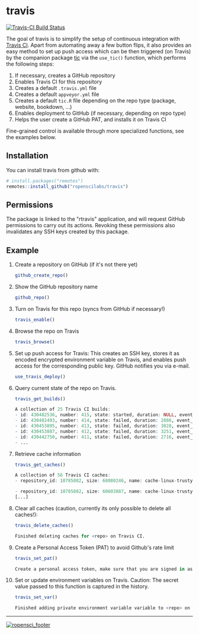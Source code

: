 # travis

[![Travis-CI Build Status](https://travis-ci.org/ropenscilabs/travis.svg?branch=master)](https://travis-ci.org/ropenscilabs/travis)

The goal of travis is to simplify the setup of continuous integration with [Travis CI](https://travis-ci.org/).
Apart from automating away a few button flips, it also provides an easy method to set up push access which can be then triggered (on Travis) by the companion package [tic](https://github.com/krlmlr/tic) via the `use_tic()` function, which performs the following steps:

1. If necessary, creates a GitHub repository
1. Enables Travis CI for this repository
1. Creates a default `.travis.yml` file
1. Creates a default `appveyor.yml` file
1. Creates a default `tic.R` file depending on the repo type
   (package, website, bookdown, ...)
1. Enables deployment to GitHub (if necessary, depending on repo type)
1. Helps the user create a GitHub PAT, and installs it on Travis CI

Fine-grained control is available through more specialized functions, see the examples below.


## Installation

You can install travis from github with:


``` r
# install.packages("remotes")
remotes::install_github("ropenscilabs/travis")
```


## Permissions

The package is linked to the "rtravis" application, and will request GitHub permissions to carry out its actions. Revoking these permissions also invalidates any SSH keys created by this package.


## Example

1. Create a repository on GitHub (if it's not there yet)

    ```r
    github_create_repo()
    ```

1. Show the GitHub repository name

    ```r
    github_repo()
    ```

1. Turn on Travis for this repo (syncs from GitHub if necessary!)

    ```r
    travis_enable()
    ```

1. Browse the repo on Travis

    ```r
    travis_browse()
    ```

1. Set up push access for Travis: This creates an SSH key, stores it as encoded
   encrypted environment variable on Travis, and enables push access for the
   corresponding public key. GitHub notifies you via e-mail.

    ```r
    use_travis_deploy()
    ```

1. Query current state of the repo on Travis.

    ```r
    travis_get_builds()
    
    A collection of 25 Travis CI builds:
    - id: 430482536, number: 415, state: started, duration: NULL, event_type: pull_request, ...
    - id: 430482493, number: 414, state: failed, duration: 2886, event_type: push, ...
    - id: 430453895, number: 413, state: failed, duration: 3028, event_type: pull_request, ...
    - id: 430453887, number: 412, state: failed, duration: 3251, event_type: push, ...
    - id: 430442750, number: 411, state: failed, duration: 2716, event_type: pull_request, ...
    - ...
    ```
    
1. Retrieve cache information 

    ```r
    travis_get_caches()
    
    A collection of 56 Travis CI caches:
    - repository_id: 10785882, size: 68080246, name: cache-linux-trusty-118a1ba90e288592bc83914310d60771d319c6a1e959176fb3aadede7b9782cb--R-3.5.0.tgz, branch: PR.64, last_modified: 2018-09-13T22:29:55Z, repo: list(`@type` = "repository", `@href` = "/repo/10785882", `@representation` = "minimal", id = 10785882, name = "tic", slug = "ropenscilabs/tic")
    
    - repository_id: 10785882, size: 60603887, name: cache-linux-trusty-e3b0c44298fc1c149afbf4c8996fb92427ae41e4649b934ca495991b7852b855--R-3.1.3.tgz, branch: PR.64, last_modified: 2018-09-13T22:27:07Z, repo: list(`@type` = "repository", `@href` = "/repo/10785882", `@representation` = "minimal", id = 10785882, name = "tic", slug = "ropenscilabs/tic")
    [...]
    ```
    
1. Clear all caches (caution, currently its only possible to delete all caches!):
    
    ```r
    travis_delete_caches()
    
    Finished deleting caches for <repo> on Travis CI.
    ```
    
1. Create a Personal Access Token (PAT) to avoid Github's rate limit

    ```r
    travis_set_pat()
    
    Create a personal access token, make sure that you are signed in as the correct user. The suggested description 'travis+tic for <repo>' has been copied to the clipboard. If you use this token only to avoid GitHubts rate limit, you can leave all scopes unchecked. Then, copy the new token to the clipboard, it will be detected and applied automatically. Please visit https://github.com/settings/tokens/new. A browser window will be opened. Waiting for PAT to appear on the clipboard. Detected PAT, clearing clipboard. Finished adding private environment variable GITHUB_PAT to <repo> on Travis CI.
    ```
    
1. Set or update environment variables on Travis. Caution: The secret value passed to this function is captured in the history.

    ```r
    travis_set_var()
    
    Finished adding private environment variable variable to <repo> on Travis CI.
    ```
    
---

[![ropensci_footer](https://ropensci.org/public_images/ropensci_footer.png)](https://ropensci.org)
